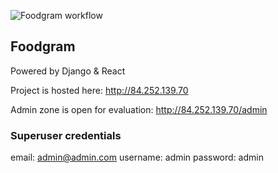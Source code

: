 ![Foodgram workflow](https://github.com/ansuleymanova/foodgram-project-reart/actions/workflows/foodgram_workflow.yaml/badge.svg)

## Foodgram

Powered by Django & React

Project is hosted here: http://84.252.139.70

Admin zone is open for evaluation: http://84.252.139.70/admin

### Superuser credentials

email: admin@admin.com
username: admin
password: admin
